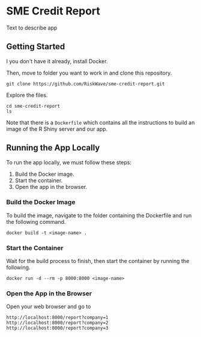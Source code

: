 # SME Credit Report

Text to describe app 

## Getting Started

I you don't have it already, install Docker.

Then, move to folder you want to work in and clone this repository.

```
git clone https://github.com/RiskWave/sme-credit-report.git
```

Explore the files.

```
cd sme-credit-report
ls
```
Note that there is a `Dockerfile` which contains all the instructions to build an image of the R Shiny server and our app.

## Running the App Locally

To run the app locally, we must follow these steps:

1. Build the Docker image.
2. Start the container.
3. Open the app in the browser.

### Build the Docker Image

To build the image, navigate to the folder containing the Dockerfile and run the following command.

```
docker build -t <image-name> .
```

### Start the Container

Wait for the build process to finish, then start the container by running the following.

```
docker run -d --rm -p 8000:8000 <image-name>
```

### Open the App in the Browser

Open your web browser and go to

```
http://localhost:8000/report?company=1
http://localhost:8000/report?company=2
http://localhost:8000/report?company=3
```

